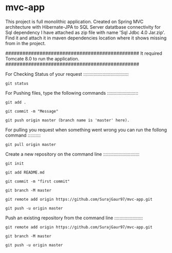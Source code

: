 # mvc-app
This project is full monolithic application. Created on Spring MVC architecture with Hibernate-JPA to SQL Server datatbase connectivity for Sql dependency I have attached as zip file with name 'Sql Jdbc 4.0 Jar.zip'. Find it and attach it in maven dependencies location where it shows missing from in the project.

###############################################
It required Tomcate 8.0 to run the application.
###############################################

For Checking Status of your request :::::::::::::::::::::::::::::::::::

    git status

For Pushing files, type the following commands ::::::::::::::::::::::::

    git add .

    git commit -m "Message"

    git push origin master (branch name is 'master' here).

For pulling you request when something went wrong you can run the follong command ::::::::::

    git pull origin master



Create a new repository on the command line ::::::::::::::::::::::::::::

    git init
    
    git add README.md
    
    git commit -m "first commit"
    
    git branch -M master
    
    git remote add origin https://github.com/SurajGaur97/mvc-app.git
    
    git push -u origin master
    
    
Push an existing repository from the command line ::::::::::::::::::::::

    git remote add origin https://github.com/SurajGaur97/mvc-app.git
    
    git branch -M master
    
    git push -u origin master
